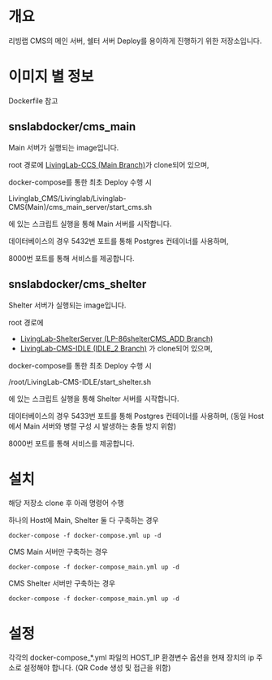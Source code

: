 # 개요

리빙랩 CMS의 메인 서버, 쉘터 서버 Deploy를 용이하게 진행하기 위한 저장소입니다.

# 이미지 별 정보

Dockerfile 참고

## snslabdocker/cms_main
Main 서버가 실행되는 image입니다.

root 경로에 [LivingLab-CCS (Main Branch)](https://github.com/DCUSnSLab/LivingLab-CCS/tree/Main)가 clone되어 있으며,

docker-compose를 통한 최초 Deploy 수행 시

Livinglab_CMS/Livinglab/Livinglab-CMS(Main)/cms_main_server/start_cms.sh

에 있는 스크립트 실행을 통해 Main 서버를 시작합니다.

데이터베이스의 경우 5432번 포트를 통해 Postgres 컨테이너를 사용하며,

8000번 포트를 통해 서비스를 제공합니다.

## snslabdocker/cms_shelter
Shelter 서버가 실행되는 image입니다.

root 경로에
- [LivingLab-ShelterServer (LP-86shelterCMS_ADD Branch)](https://github.com/DCUSnSLab/LivingLab-ShelterServer/tree/LP-86shelterCMS_ADD)
- [LivingLab-CMS-IDLE (IDLE_2 Branch)](https://github.com/DCUSnSLab/LivingLab-CMS-IDLE.git)
가 clone되어 있으며,

docker-compose를 통한 최초 Deploy 수행 시

/root/LivingLab-CMS-IDLE/start_shelter.sh

에 있는 스크립트 실행을 통해 Shelter 서버를 시작합니다.

데이터베이스의 경우 5433번 포트를 통해 Postgres 컨테이너를 사용하며,
(동일 Host에서 Main 서버와 병렬 구성 시 발생하는 충돌 방지 위함)

8000번 포트를 통해 서비스를 제공합니다.

# 설치

해당 저장소 clone 후 아래 명령어 수행

하나의 Host에 Main, Shelter 둘 다 구축하는 경우

```
docker-compose -f docker-compose.yml up -d
```

CMS Main 서버만 구축하는 경우

```
docker-compose -f docker-compose_main.yml up -d
```

CMS Shelter 서버만 구축하는 경우

```
docker-compose -f docker-compose_main.yml up -d
```

# 설정

각각의 docker-compose_*.yml 파일의 HOST_IP 환경변수 옵션을 현재 장치의 ip 주소로 설정해야 합니다. (QR Code 생성 및 접근을 위함)